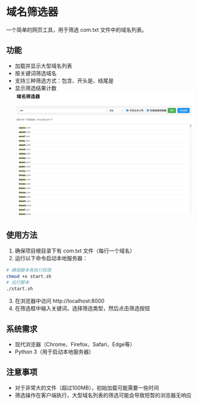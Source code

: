 # 域名筛选器

一个简单的网页工具，用于筛选 com.txt 文件中的域名列表。

## 功能

- 加载并显示大型域名列表
- 按关键词筛选域名
- 支持三种筛选方式：包含、开头是、结尾是
- 显示筛选结果计数
![截图](https://github.com/itandelin/Domain-Filter/blob/main/20250702-001256%402x.png)
## 使用方法

1. 确保项目根目录下有 com.txt 文件（每行一个域名）
2. 运行以下命令启动本地服务器：

```bash
# 确保脚本有执行权限
chmod +x start.sh
# 运行脚本
./start.sh
```

3. 在浏览器中访问 http://localhost:8000
4. 在筛选框中输入关键词，选择筛选类型，然后点击筛选按钮

## 系统需求

- 现代浏览器（Chrome、Firefox、Safari、Edge等）
- Python 3（用于启动本地服务器）

## 注意事项

- 对于非常大的文件（超过100MB），初始加载可能需要一些时间
- 筛选操作在客户端执行，大型域名列表的筛选可能会导致短暂的浏览器无响应 
